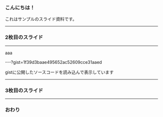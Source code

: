 ### こんにちは！


これはサンプルのスライド資料です。


---


### 2枚目のスライド

---

aaa

---?gist=1f39d3baae495652ac52609cce31aaed

gistに公開したソースコードを読み込んで表示しています

---


### 3枚目のスライド


---


### おわり
